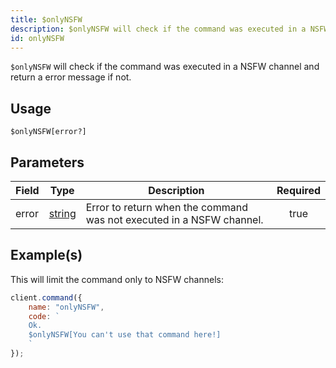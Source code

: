 ```yaml
---
title: $onlyNSFW
description: $onlyNSFW will check if the command was executed in a NSFW channel and return a error message if not.
id: onlyNSFW
---
```


`$onlyNSFW` will check if the command was executed in a NSFW channel and return a error message if not.

## Usage

```aoi
$onlyNSFW[error?]
```

## Parameters

| Field | Type                                                                                              | Description                                                          | Required |
| ----- | ------------------------------------------------------------------------------------------------- | -------------------------------------------------------------------- | :------: |
| error | [string](https://developer.mozilla.org/en-US/docs/Web/JavaScript/Reference/Global_Objects/String) | Error to return when the command was not executed in a NSFW channel. |   true   |

## Example(s)

This will limit the command only to NSFW channels:

```javascript
client.command({
    name: "onlyNSFW",
    code: `
    Ok.
    $onlyNSFW[You can't use that command here!]
    `
});
```
